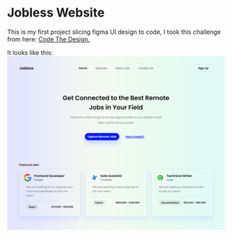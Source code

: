 # Jobless Website
This is my first project slicing figma UI design to code, I took this challenge from here: <a href="https://codedesign.dev/challenge/jobless">Code The Design.</a>

It looks like this:
<img src="./img/jobless-website.png"/>